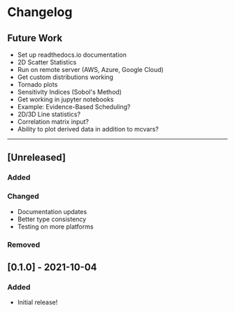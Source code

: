 # Changelog

## Future Work
- Set up readthedocs.io documentation
- 2D Scatter Statistics
- Run on remote server (AWS, Azure, Google Cloud)
- Get custom distributions working
- Tornado plots
- Sensitivity Indices (Sobol's Method)
- Get working in jupyter notebooks
- Example: Evidence-Based Scheduling?
- 2D/3D Line statistics?
- Correlation matrix input?
- Ability to plot derived data in addition to mcvars?

----

## [Unreleased]
### Added    
### Changed    
* Documentation updates
* Better type consistency
* Testing on more platforms

### Removed    

## [0.1.0] - 2021-10-04
### Added
 - Initial release!